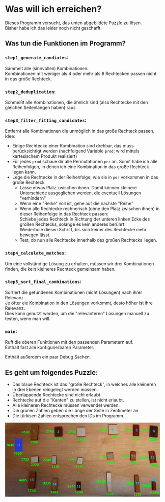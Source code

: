 # Was will ich erreichen?
Dieses Programm versucht, das unten abgebildete Puzzle zu lösen.  
Bisher habe ich das leider noch nicht geschafft.

## Was tun die Funktionen im Programm?

### `step1_generate_candiates`:
Sammelt alle (sinnvollen) Kombinationen.  
Kombinationen mit weniger als 4 oder mehr als 8 Rechtecken passen nicht in das große Rechteck.

### `step2_deduplication`:
Schmeißt alle Kombinationen, die ähnlich sind (also Rechtecke mit den gleichen Seitenlängen haben) raus

### `step3_filter_fitting_candidates`:
Entfernt alle Kombinationen die unmöglich in das große Rechteck passen.  
Idee: 
- Einige Rechtecke einer Kombination sind drehbar, das muss berücksichtigt werden (nachfolgend Variable `prod`; wird mittels kartesischem Produkt realisiert)
- Für jedes `prod` schaue dir alle Permutationen `per` an. Somit habe ich alle Reihenfolgen, in denen ich eine Kombination in das große Rechteck legen kann.
- Lege die Rechtecke in der Reihenfolge, wie sie in `per` vorkommen in das große Rechteck
  - Lasse etwas Platz zwischen ihnen. Damit können kleinere Unterschiede ausgeglichen werden, die eventuell Lösungen "verhindern"
  - Wenn eine "Reihe" voll ist, gehe auf die nächste "Reihe"
  - Wenn alle Rechtecke rechnerisch (ohne den Platz zwischen ihnen) in dieser Reihenfolge in das Rechteck passen:  
    Schiebe jedes Rechteck in Richtung der unteren linken Ecke des großen Rechtecks, solange es kein anderes berührt  
    Wiederhole diesen Schritt, bis sich keiner des Rechtecke mehr bewegen lässt.
  - Test, ob nun alle Rechtecke innerhalb des großen Rechtecks liegen.

### `step4_calculate_matches`:
Um eine vollständige Lösung zu erhalten, müssen wir drei Kombinationen finden, die kein kleineres Rechteck gemeinsam haben.

### `step5_sort_final_combinations`:
Sortiert die gefundenen Kombinationen (nicht Lösungen) nach ihrer Relevanz.  
Je öfter eie Kombination in den Lösungen vorkommt, desto höher ist ihre Relevanz.  
Dies kann genutzt werden, um die "relevanteren" Lösungen manuell zu testen, wenn man will.

### `main`:
Ruft die oberen Funktionen mit den passenden Parametern auf.  
Enthält fast alle konfigurierbaren Parameter.  

Enthält außerdem ein paar Debug Sachen.


## Es geht um folgendes Puzzle:
- Das blaue Rechteck ist das "große Rechteck", in welches alle kleineren in drei Ebenen reingelegt werden müssen.  
- Überlappende Rechtecke sind nicht erlaubt.
- Rechtecke auf die "Kanten" zu stellen, ist nicht erlaubt.
- Alle kleineren Rechtecke müssen verwendet werden.
- Die grünen Zahlen geben die Länge der Seite in Zentimeter an.
- Die türkisen Zahlen entsprechen den IDs im Programm.

![img.png](img.png)
